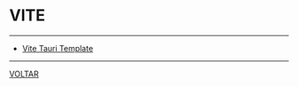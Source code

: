 # VITE

---

* [Vite Tauri Template](https://github.com/yooneskh/vite-tauri-template)

---

[VOLTAR](FRONTEND.md)
